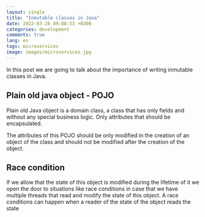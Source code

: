 ```yaml
---
layout: single
title: "Inmutable classes in Java"
date: 2022-03-26 09:08:53 +0200
categories: development
comments: true
lang: en
tags: microservices
image: images/microservices.jpg
---
```


In this post we are going to talk about the importance of writing inmutable classes in Java.

Plain old java object - POJO
---------------------------------
Plain old Java object is a domain class, a class that has only fields and without any special business logic. Only attributes that should be encapsulated.

The attributes of this POJO should be only modified in the creation of an object of the class and should not be modified after the creation of the object. 

Race condition
---------------------------------
If we allow that the state of this object is modified during the lifetime of it we open the door to situations like race conditions in case that we have multiple threads that read and modify the state of this object. A race conditions can happen when a reader of the state of the object reads the state 










